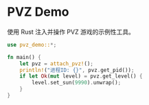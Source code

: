 # PVZ Demo

使用 Rust 注入并操作 PVZ 游戏的示例性工具。

```rust
use pvz_demo::*;

fn main() {
    let pvz = attach_pvz!();
    println!("进程ID: {}", pvz.get_pid());
    if let Ok(mut level) = pvz.get_level() {
        level.set_sun(9990).unwrap();
    }
}
```